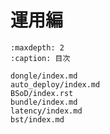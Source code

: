 # 運用編

```{toctree}
:maxdepth: 2
:caption: 目次

dongle/index.md
auto_deploy/index.md
BSoD/index.rst
bundle/index.md
latency/index.md
bst/index.md
```